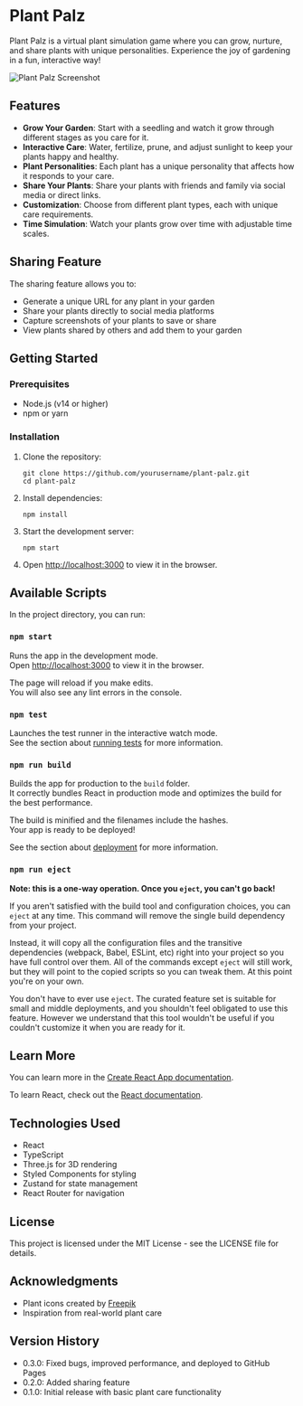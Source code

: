 # Plant Palz

Plant Palz is a virtual plant simulation game where you can grow, nurture, and share plants with unique personalities. Experience the joy of gardening in a fun, interactive way!

![Plant Palz Screenshot](public/screenshot.png)

## Features

- **Grow Your Garden**: Start with a seedling and watch it grow through different stages as you care for it.
- **Interactive Care**: Water, fertilize, prune, and adjust sunlight to keep your plants happy and healthy.
- **Plant Personalities**: Each plant has a unique personality that affects how it responds to your care.
- **Share Your Plants**: Share your plants with friends and family via social media or direct links.
- **Customization**: Choose from different plant types, each with unique care requirements.
- **Time Simulation**: Watch your plants grow over time with adjustable time scales.

## Sharing Feature

The sharing feature allows you to:

- Generate a unique URL for any plant in your garden
- Share your plants directly to social media platforms
- Capture screenshots of your plants to save or share
- View plants shared by others and add them to your garden

## Getting Started

### Prerequisites

- Node.js (v14 or higher)
- npm or yarn

### Installation

1. Clone the repository:
   ```
   git clone https://github.com/yourusername/plant-palz.git
   cd plant-palz
   ```

2. Install dependencies:
   ```
   npm install
   ```

3. Start the development server:
   ```
   npm start
   ```

4. Open [http://localhost:3000](http://localhost:3000) to view it in the browser.

## Available Scripts

In the project directory, you can run:

### `npm start`

Runs the app in the development mode.\
Open [http://localhost:3000](http://localhost:3000) to view it in the browser.

The page will reload if you make edits.\
You will also see any lint errors in the console.

### `npm test`

Launches the test runner in the interactive watch mode.\
See the section about [running tests](https://facebook.github.io/create-react-app/docs/running-tests) for more information.

### `npm run build`

Builds the app for production to the `build` folder.\
It correctly bundles React in production mode and optimizes the build for the best performance.

The build is minified and the filenames include the hashes.\
Your app is ready to be deployed!

See the section about [deployment](https://facebook.github.io/create-react-app/docs/deployment) for more information.

### `npm run eject`

**Note: this is a one-way operation. Once you `eject`, you can't go back!**

If you aren't satisfied with the build tool and configuration choices, you can `eject` at any time. This command will remove the single build dependency from your project.

Instead, it will copy all the configuration files and the transitive dependencies (webpack, Babel, ESLint, etc) right into your project so you have full control over them. All of the commands except `eject` will still work, but they will point to the copied scripts so you can tweak them. At this point you're on your own.

You don't have to ever use `eject`. The curated feature set is suitable for small and middle deployments, and you shouldn't feel obligated to use this feature. However we understand that this tool wouldn't be useful if you couldn't customize it when you are ready for it.

## Learn More

You can learn more in the [Create React App documentation](https://facebook.github.io/create-react-app/docs/getting-started).

To learn React, check out the [React documentation](https://reactjs.org/).

## Technologies Used

- React
- TypeScript
- Three.js for 3D rendering
- Styled Components for styling
- Zustand for state management
- React Router for navigation

## License

This project is licensed under the MIT License - see the LICENSE file for details.

## Acknowledgments

- Plant icons created by [Freepik](https://www.freepik.com)
- Inspiration from real-world plant care

## Version History

- 0.3.0: Fixed bugs, improved performance, and deployed to GitHub Pages
- 0.2.0: Added sharing feature
- 0.1.0: Initial release with basic plant care functionality
